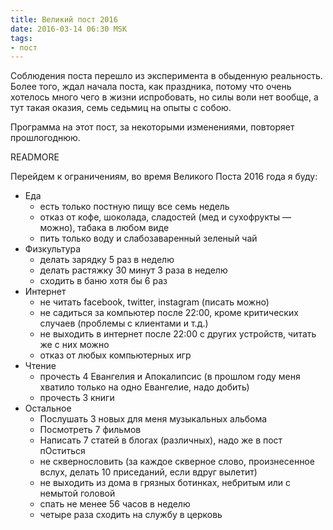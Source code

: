 ```yaml
---
title: Великий пост 2016
date: 2016-03-14 06:30 MSK
tags:
- пост
---
```


Соблюдения поста перешло из эксперимента в обыденную реальность. Более того, ждал начала поста, как праздника, потому
что очень хотелось много чего в жизни испробовать, но силы воли нет вообще, а тут такая оказия, семь седьмиц на
опыты с собою.

Программа на этот пост, за некоторыми изменениями, повторяет прошлогоднюю.


READMORE

Перейдем к ограничениям, во время Великого Поста 2016 года я буду:

* Еда
  * есть только постную пищу все семь недель
  * отказ от кофе, шоколада, сладостей (мед и сухофрукты — можно), табака в любом виде
  * пить только воду и слабозаваренный зеленый чай
* Физкультура
  * делать зарядку 5 раз в неделю
  * делать растяжку 30 минут 3 раза в неделю
  * сходить в баню хотя бы 6 раз
* Интернет
  * не читать facebook, twitter, instagram (писать можно)
  * не садиться за компьютер после 22:00, кроме критических случаев (проблемы с клиентами и т.д.)
  * не выходить в интернет после 22:00 с других устройств, читать же с них можно
  * отказ от любых компьютерных игр
* Чтение
  * прочесть 4 Евангелия и Апокалипсис (в прошлом году меня хватило только на одно Евангелие, надо добить)
  * прочесть 3 книги
* Остальное
  * Послушать 3 новых для меня музыкальных альбома
  * Посмотреть 7 фильмов
  * Написать 7 статей в блогах (различных), надо же в пост пОститься
  * не сквернословить (за каждое скверное слово, произнесенное вслух, делать 10 приседаний, если вдруг вылетит)
  * не выходить из дома в грязных ботинках, небритым или с немытой головой
  * спать не менее 56 часов в неделю
  * четыре раза сходить на службу в церковь
